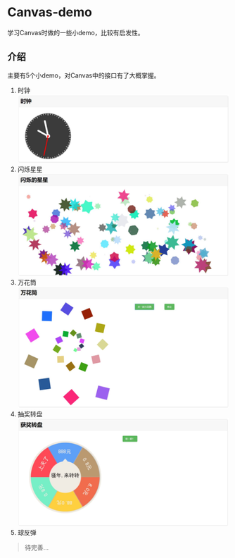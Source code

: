 # Canvas-demo
学习Canvas时做的一些小demo，比较有启发性。

## 介绍
主要有5个小demo，对Canvas中的接口有了大概掌握。

1. 时钟
![Alt text](https://github.com/Palereed/Canvas-demo/blob/master/images/1.JPG)
2. 闪烁星星
![Alt text](https://github.com/Palereed/Canvas-demo/blob/master/images/2.JPG)
3. 万花筒
![Alt text](https://github.com/Palereed/Canvas-demo/blob/master/images/3.JPG)
4. 抽奖转盘
![Alt text](https://github.com/Palereed/Canvas-demo/blob/master/images/4.JPG)
5. 球反弹
>待完善...
